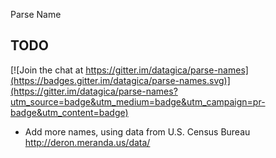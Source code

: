 Parse Name

## TODO

[![Join the chat at https://gitter.im/datagica/parse-names](https://badges.gitter.im/datagica/parse-names.svg)](https://gitter.im/datagica/parse-names?utm_source=badge&utm_medium=badge&utm_campaign=pr-badge&utm_content=badge)

- Add more names, using data from U.S. Census Bureau http://deron.meranda.us/data/
